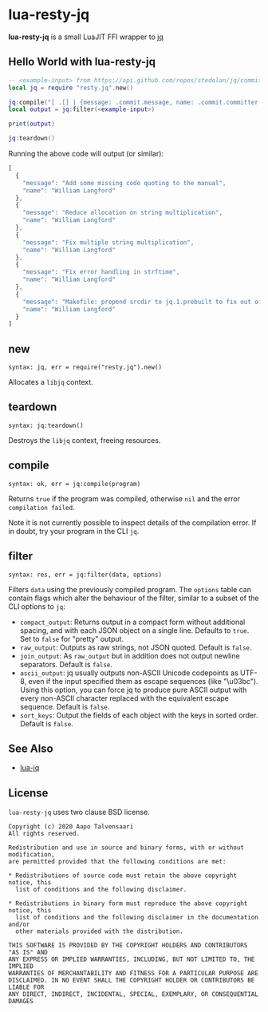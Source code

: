 # lua-resty-jq

**lua-resty-jq** is a small LuaJIT FFI wrapper to [jq](https://stedolan.github.io/jq/)


## Hello World with lua-resty-jq

```lua
-- <example-input> from https://api.github.com/repos/stedolan/jq/commits?per_page=5
local jq = require "resty.jq".new()

jq:compile("[ .[] | {message: .commit.message, name: .commit.committer.name} ]")
local output = jq:filter(<example-input>)

print(output)

jq:teardown()
```

Running the above code will output (or similar):

```javascript
[
  {
    "message": "Add some missing code quoting to the manual",
    "name": "William Langford"
  },
  {
    "message": "Reduce allocation on string multiplication",
    "name": "William Langford"
  },
  {
    "message": "Fix multiple string multiplication",
    "name": "William Langford"
  },
  {
    "message": "Fix error handling in strftime",
    "name": "William Langford"
  },
  {
    "message": "Makefile: prepend srcdir to jq.1.prebuilt to fix out of source compilation",
    "name": "William Langford"
  }
]
```

## new

`syntax: jq, err = require("resty.jq").new()`

Allocates a `libjq` context.

## teardown

`syntax: jq:teardown()`

Destroys the `libjq` context, freeing resources.

## compile

`syntax: ok, err = jq:compile(program)`

Returns `true` if the program was compiled, otherwise `nil` and the error
`compilation failed`.

Note it is not currently possible to inspect details of the compilation error.
If in doubt, try your program in the CLI `jq`.

## filter

`syntax: res, err = jq:filter(data, options)`

Filters `data` using the previously compiled program. The `options` table can
contain flags which alter the behaviour of the filter, similar to a subset of
the CLI options to `jq`:

* `compact_output`: Returns output in a compact form without additional
  spacing, and with each JSON object on a single line. Defaults to `true`. Set
to `false` for "pretty" output.
* `raw_output`: Outputs as raw strings, not JSON quoted. Default is `false`.
* `join_output`: As `raw_output` but in addition does not output newline
  separators. Default is `false`.
* `ascii_output`: jq usually outputs non-ASCII Unicode codepoints as UTF-8,
  even if the input specified them as escape sequences (like "\u03bc"). Using
this option, you can force jq to produce pure ASCII output with every non-ASCII
character replaced with the equivalent escape sequence. Default is `false`.
* `sort_keys`: Output the fields of each object with the keys in sorted order.
  Default is `false`.


## See Also

* [lua-jq](https://github.com/tibbycat/lua-jq)


## License

`lua-resty-jq` uses two clause BSD license.

```
Copyright (c) 2020 Aapo Talvensaari
All rights reserved.

Redistribution and use in source and binary forms, with or without modification,
are permitted provided that the following conditions are met:

* Redistributions of source code must retain the above copyright notice, this
  list of conditions and the following disclaimer.

* Redistributions in binary form must reproduce the above copyright notice, this
  list of conditions and the following disclaimer in the documentation and/or
  other materials provided with the distribution.

THIS SOFTWARE IS PROVIDED BY THE COPYRIGHT HOLDERS AND CONTRIBUTORS "AS IS" AND
ANY EXPRESS OR IMPLIED WARRANTIES, INCLUDING, BUT NOT LIMITED TO, THE IMPLIED
WARRANTIES OF MERCHANTABILITY AND FITNESS FOR A PARTICULAR PURPOSE ARE
DISCLAIMED. IN NO EVENT SHALL THE COPYRIGHT HOLDER OR CONTRIBUTORS BE LIABLE FOR
ANY DIRECT, INDIRECT, INCIDENTAL, SPECIAL, EXEMPLARY, OR CONSEQUENTIAL DAMAGES
```
